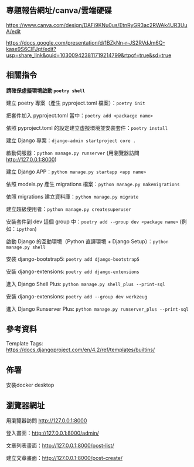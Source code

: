 ## 專題報告網址/canva/雲端硬碟

https://www.canva.com/design/DAFi9KNu0us/EtnRyGR3ac2RWAk4UR3UuA/edit

https://docs.google.com/presentation/d/1BZkNn-r-JS2RVdJm6Q-kase9S6ClFJqt/edit?usp=share_link&ouid=103009423811719214799&rtpof=true&sd=true

## 相關指令

**請確保虛擬環境啟動 `poetry shell`**

建立 poetry 專案（產生 pyproject.toml 檔案）：`poetry init`

把套件加入 pyproject.toml 當中：`poetry add <packacge name>`

依照 pyproject.toml 的設定建立虛擬環境並安裝套件：`poetry install`


建立 Django 專案：`django-admin startproject core .`

啟動伺服器：`python manage.py runserver` (用瀏覽器訪問 <http://127.0.0.1:8000>)

建立 Django APP：`python manage.py startapp <app name>`


依照 models.py 產生 migrations 檔案：`python manage.py makemigrations`

依照 migrations 建立資料庫：`python manage.py migrate`

建立超級使用者：`python manage.py createsuperuser`

安裝套件到 dev 這個 group 中：`poetry add --group dev <package name>` (例如：`ipython`)

啟動 Django 的互動環境（Python 直譯環境 + Django Setup）：`python manage.py shell`

安裝 django-bootstrap5: `poetry add django-bootstrap5`

安裝 django-extensions: `poetry add django-extensions`

進入 Django Shell Plus: `python manage.py shell_plus --print-sql`

安裝 django-extensions: `poetry add --group dev werkzeug`

進入 Django Runserver Plus: `python manage.py runserver_plus --print-sql`

## 參考資料
Template Tags: <https://docs.djangoproject.com/en/4.2/ref/templates/builtins/>

## 佈署
安裝docker desktop

## 瀏覽器網址
用瀏覽器訪問 <http://127.0.0.1:8000>

登入畫面：http://127.0.0.1:8000/admin/

文章列表畫面：http://127.0.0.1:8000/post-list/

建立文章畫面：http://127.0.0.1:8000/post-create/